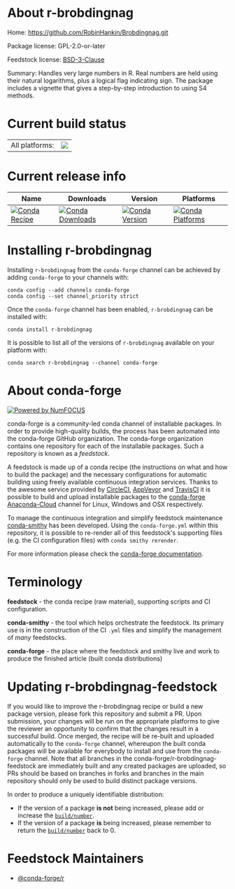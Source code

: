 About r-brobdingnag
===================

Home: https://github.com/RobinHankin/Brobdingnag.git

Package license: GPL-2.0-or-later

Feedstock license: [BSD-3-Clause](https://github.com/conda-forge/r-brobdingnag-feedstock/blob/master/LICENSE.txt)

Summary: Handles very large numbers in R.  Real numbers are held using their natural logarithms, plus a logical flag indicating sign.  The package includes a vignette that gives a step-by-step introduction to using S4 methods.

Current build status
====================


<table><tr><td>All platforms:</td>
    <td>
      <a href="https://dev.azure.com/conda-forge/feedstock-builds/_build/latest?definitionId=1016&branchName=master">
        <img src="https://dev.azure.com/conda-forge/feedstock-builds/_apis/build/status/r-brobdingnag-feedstock?branchName=master">
      </a>
    </td>
  </tr>
</table>

Current release info
====================

| Name | Downloads | Version | Platforms |
| --- | --- | --- | --- |
| [![Conda Recipe](https://img.shields.io/badge/recipe-r--brobdingnag-green.svg)](https://anaconda.org/conda-forge/r-brobdingnag) | [![Conda Downloads](https://img.shields.io/conda/dn/conda-forge/r-brobdingnag.svg)](https://anaconda.org/conda-forge/r-brobdingnag) | [![Conda Version](https://img.shields.io/conda/vn/conda-forge/r-brobdingnag.svg)](https://anaconda.org/conda-forge/r-brobdingnag) | [![Conda Platforms](https://img.shields.io/conda/pn/conda-forge/r-brobdingnag.svg)](https://anaconda.org/conda-forge/r-brobdingnag) |

Installing r-brobdingnag
========================

Installing `r-brobdingnag` from the `conda-forge` channel can be achieved by adding `conda-forge` to your channels with:

```
conda config --add channels conda-forge
conda config --set channel_priority strict
```

Once the `conda-forge` channel has been enabled, `r-brobdingnag` can be installed with:

```
conda install r-brobdingnag
```

It is possible to list all of the versions of `r-brobdingnag` available on your platform with:

```
conda search r-brobdingnag --channel conda-forge
```


About conda-forge
=================

[![Powered by
NumFOCUS](https://img.shields.io/badge/powered%20by-NumFOCUS-orange.svg?style=flat&colorA=E1523D&colorB=007D8A)](https://numfocus.org)

conda-forge is a community-led conda channel of installable packages.
In order to provide high-quality builds, the process has been automated into the
conda-forge GitHub organization. The conda-forge organization contains one repository
for each of the installable packages. Such a repository is known as a *feedstock*.

A feedstock is made up of a conda recipe (the instructions on what and how to build
the package) and the necessary configurations for automatic building using freely
available continuous integration services. Thanks to the awesome service provided by
[CircleCI](https://circleci.com/), [AppVeyor](https://www.appveyor.com/)
and [TravisCI](https://travis-ci.com/) it is possible to build and upload installable
packages to the [conda-forge](https://anaconda.org/conda-forge)
[Anaconda-Cloud](https://anaconda.org/) channel for Linux, Windows and OSX respectively.

To manage the continuous integration and simplify feedstock maintenance
[conda-smithy](https://github.com/conda-forge/conda-smithy) has been developed.
Using the ``conda-forge.yml`` within this repository, it is possible to re-render all of
this feedstock's supporting files (e.g. the CI configuration files) with ``conda smithy rerender``.

For more information please check the [conda-forge documentation](https://conda-forge.org/docs/).

Terminology
===========

**feedstock** - the conda recipe (raw material), supporting scripts and CI configuration.

**conda-smithy** - the tool which helps orchestrate the feedstock.
                   Its primary use is in the construction of the CI ``.yml`` files
                   and simplify the management of *many* feedstocks.

**conda-forge** - the place where the feedstock and smithy live and work to
                  produce the finished article (built conda distributions)


Updating r-brobdingnag-feedstock
================================

If you would like to improve the r-brobdingnag recipe or build a new
package version, please fork this repository and submit a PR. Upon submission,
your changes will be run on the appropriate platforms to give the reviewer an
opportunity to confirm that the changes result in a successful build. Once
merged, the recipe will be re-built and uploaded automatically to the
`conda-forge` channel, whereupon the built conda packages will be available for
everybody to install and use from the `conda-forge` channel.
Note that all branches in the conda-forge/r-brobdingnag-feedstock are
immediately built and any created packages are uploaded, so PRs should be based
on branches in forks and branches in the main repository should only be used to
build distinct package versions.

In order to produce a uniquely identifiable distribution:
 * If the version of a package **is not** being increased, please add or increase
   the [``build/number``](https://docs.conda.io/projects/conda-build/en/latest/resources/define-metadata.html#build-number-and-string).
 * If the version of a package **is** being increased, please remember to return
   the [``build/number``](https://docs.conda.io/projects/conda-build/en/latest/resources/define-metadata.html#build-number-and-string)
   back to 0.

Feedstock Maintainers
=====================

* [@conda-forge/r](https://github.com/conda-forge/r/)

